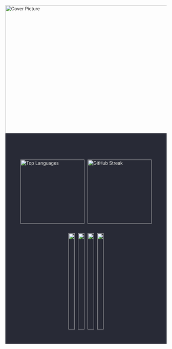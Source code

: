 <img src="https://www.nasa.gov/wp-content/uploads/2020/02/pia23645_pbd_main-16.jpg" alt="Cover Picture" width="960" height="400">
<div style="background-color: #282a36; padding: 10px;">
  
  <div style="background-color: #282a36; color: #f8f8f2; display: flex; flex-direction: column; align-items: center;">
    <h3></h3>
    <p 
    </p>
    <div style="display: flex; flex-wrap: wrap; justify-content: center; align-items: center; margin-bottom: 20px;">
      <img src="https://github-readme-stats.vercel.app/api/top-langs/?username=xuantruongit32&theme=dracula" alt="Top Languages" style="margin: 5px; height: 200px;"/>
      <img src="https://github-readme-streak-stats.herokuapp.com/?user=xuantruongit32&theme=dracula" alt="GitHub Streak" style="margin: 5px; height: 200px;"/>
    </div>
    <div style="display: flex; flex-wrap: wrap; justify-content: center; align-items: center; height: 300px; margin-bottom: 40px;">
      <a href="https://github.com/xuantruongit32/Remap-keyboard" style="margin: 5px;">
        <img src="https://github-readme-stats.anuraghazra1.vercel.app/api/pin/?username=xuantruongit32&repo=Remap-keyboard&theme=tokyonight" style="height: 100%;"/>
      </a>
      <a href="https://github.com/xuantruongit32/cleantiktok" style="margin: 5px;">
        <img src="https://github-readme-stats.anuraghazra1.vercel.app/api/pin/?username=xuantruongit32&repo=cleantiktok&theme=tokyonight" style="height: 100%;"/>
      </a>
       <a href="https://github.com/xuantruongit32/zoomanager" style="margin: 5px;">
        <img src="https://github-readme-stats.anuraghazra1.vercel.app/api/pin/?username=xuantruongit32&repo=zoomanager&theme=tokyonight"style="height: 100%;"/>
      </a>
       <a href="https://github.com/xuantruongit32/money-manager" style="margin: 5px;">
        <img src="https://github-readme-stats.anuraghazra1.vercel.app/api/pin/?username=xuantruongit32&repo=money-manager&theme=nightowl" style="height: 100%;"/>
      </a>
    </div>
  </div>
</div>
